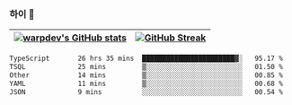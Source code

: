 
### 하이 👋
[![warpdev's GitHub stats](https://github-readme-stats.vercel.app/api?username=warpdev&show_icons=true&theme=vue-dark)](#) |[![GitHub Streak](https://github-readme-streak-stats.herokuapp.com/?user=warpdev&theme=dark)](#)
--- | --- |
<!--START_SECTION:waka-->

```txt
TypeScript       26 hrs 35 mins  ███████████████████████▓░   95.17 %
TSQL             25 mins         ▒░░░░░░░░░░░░░░░░░░░░░░░░   01.50 %
Other            14 mins         ▒░░░░░░░░░░░░░░░░░░░░░░░░   00.85 %
YAML             11 mins         ▒░░░░░░░░░░░░░░░░░░░░░░░░   00.68 %
JSON             9 mins          ░░░░░░░░░░░░░░░░░░░░░░░░░   00.54 %
```

<!--END_SECTION:waka-->

<!--
**warpdev/warpdev** is a ✨ _special_ ✨ repository because its `README.md` (this file) appears on your GitHub profile.

Here are some ideas to get you started:

- 🔭 I’m currently working on ...
- 🌱 I’m currently learning ...
- 👯 I’m looking to collaborate on ...
- 🤔 I’m looking for help with ...
- 💬 Ask me about ...
- 📫 How to reach me: ...
- 😄 Pronouns: ...
- ⚡ Fun fact: ...
-->
